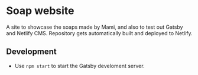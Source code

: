 # Soap website

A site to showcase the soaps made by Mami, and also to test out Gatsby and Netlify CMS. Repository
gets automatically built and deployed to Netlify.

## Development

- Use `npm start` to start the Gatsby develoment server.
